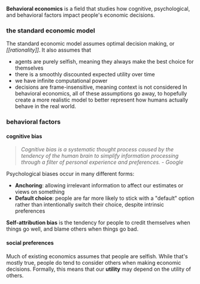 **Behavioral economics** is a field that studies how cognitive, psychological, and behavioral factors impact people's economic decisions.
### the standard economic model
The standard economic model assumes optimal decision making, or *[[rationality]]*. It also assumes that 
- agents are purely selfish, meaning they always make the best choice for themselves
- there is a smoothly discounted expected utility over time
- we have infinite computational power
- decisions are frame-insensitive, meaning context is not considered
In behavioral economics, all of these assumptions go away, to hopefully create a more realistic model to better represent how humans actually behave in the real world.

### behavioral factors
#### cognitive bias
>*Cognitive bias is a systematic thought process caused by the tendency of the human brain to simplify information processing through a filter of personal experience and preferences. - Google*

Psychological biases occur in many different forms:
- **Anchoring**: allowing irrelevant information to affect our estimates or views on something
- **Default choice**: people are far more likely to stick with a "default" option rather than intentionally switch their choice, despite intrinsic preferences

**Self-attribution bias** is the tendency for people to credit themselves when things go well, and blame others when things go bad.
#### social preferences
Much of existing economics assumes that people are selfish. While that's mostly true, people do tend to consider others when making economic decisions. Formally, this means that our **utility** may depend on the utility of others. 


